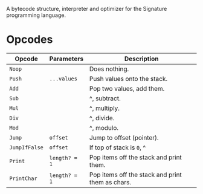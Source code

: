 A bytecode structure, interpreter and optimizer for the Signature programming language.

# Opcodes

| Opcode        | Parameters    | Description                                      |
| ------------- | ------------- | ------------------------------------------------ |
| `Noop`        |               | Does nothing.                                    |
| `Push`        | `...values`   | Push values onto the stack.                      |
| `Add`         |               | Pop two values, add them.                        |
| `Sub`         |               | ^, subtract.                                     |
| `Mul`         |               | ^, multiply.                                     |
| `Div`         |               | ^, divide.                                       |
| `Mod`         |               | ^, modulo.                                       |
| `Jump`        | `offset`      | Jump to offset (pointer).                        |
| `JumpIfFalse` | `offset`      | If top of stack is `0`, ^                        |
| `Print`       | `length? = 1` | Pop items off the stack and print them.          |
| `PrintChar`   | `length? = 1` | Pop items off the stack and print them as chars. |

